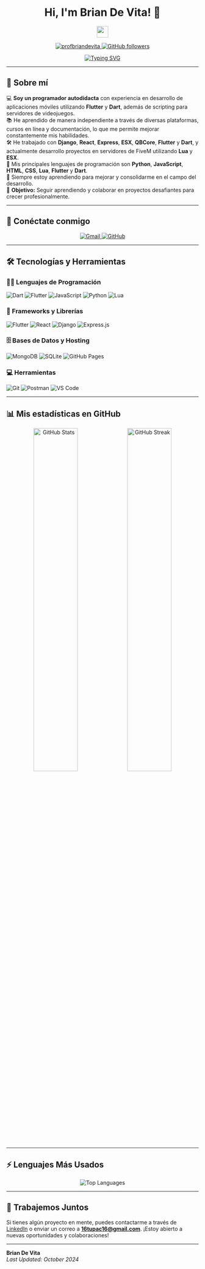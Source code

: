 <h1 align="center">Hi, I'm Brian De Vita! 👋</h1>

<p align="center">
  <a href="https://github.com/profbriandevita" target="_blank">
    <img src="https://media.giphy.com/media/hvRJCLFzcasrR4ia7z/giphy.gif" width="30px">
  </a>
</p>

<p align="center">
  <a href="https://github.com/profbriandevita">
    <img src="https://komarev.com/ghpvc/?username=profbriandevita&label=Profile%20views&color=0e75b6&style=flat" alt="profbriandevita" />
  </a>
  <a href="https://github.com/profbriandevita">
    <img src="https://img.shields.io/github/followers/profbriandevita?label=Followers&style=social" alt="GitHub followers" />
  </a>
</p>

<p align="center">
  <a href="https://github.com/profbriandevita">
    <img src="https://readme-typing-svg.herokuapp.com?font=Fira+Code&size=24&pause=1000&color=0EAAE8&center=true&vCenter=true&width=435&lines=Develeper+Developer;Backend+Developer;Always+Learning+New+Things" alt="Typing SVG">
  </a>
</p>

---

## 🌟 Sobre mí

💻 **Soy un programador autodidacta** con experiencia en desarrollo de aplicaciones móviles utilizando **Flutter** y **Dart**, además de scripting para servidores de videojuegos.  
📚 He aprendido de manera independiente a través de diversas plataformas, cursos en línea y documentación, lo que me permite mejorar constantemente mis habilidades.  
🛠️ He trabajado con **Django**, **React**, **Express**, **ESX**, **QBCore**, **Flutter** y **Dart**, y actualmente desarrollo proyectos en servidores de FiveM utilizando **Lua** y **ESX**.  
🌟 Mis principales lenguajes de programación son **Python**, **JavaScript**, **HTML**, **CSS**, **Lua**, **Flutter** y **Dart**.  
🌱 Siempre estoy aprendiendo para mejorar y consolidarme en el campo del desarrollo.  
🚀 **Objetivo:** Seguir aprendiendo y colaborar en proyectos desafiantes para crecer profesionalmente.

---

## 🔗 Conéctate conmigo

<p align="center">
  <a href="mailto:16tupac16@gmail.com">
    <img src="https://img.shields.io/badge/Gmail-%23EA4335.svg?style=for-the-badge&logo=gmail&logoColor=white" alt="Gmail">
  </a>
  <a href="https://github.com/profbriandevita">
    <img src="https://img.shields.io/badge/GitHub-%23181717.svg?style=for-the-badge&logo=github&logoColor=white" alt="GitHub">
  </a>
</p>

---

## 🛠️ Tecnologías y Herramientas

### 👨‍💻 Lenguajes de Programación
<p>
  <img src="https://img.shields.io/badge/Dart-%230175C2.svg?style=for-the-badge&logo=dart&logoColor=white" alt="Dart">
  <img src="https://img.shields.io/badge/Flutter-%2302569B.svg?style=for-the-badge&logo=flutter&logoColor=white" alt="Flutter">
  <img src="https://img.shields.io/badge/JavaScript-%23F7DF1E.svg?style=for-the-badge&logo=javascript&logoColor=black" alt="JavaScript">
  <img src="https://img.shields.io/badge/Python-%2314354C.svg?style=for-the-badge&logo=python&logoColor=white" alt="Python">
  <img src="https://img.shields.io/badge/Lua-%232C2D72.svg?style=for-the-badge&logo=lua&logoColor=white" alt="Lua">
</p>

### 🧰 Frameworks y Librerías
<p>
  <img src="https://img.shields.io/badge/Flutter-%2302569B.svg?style=for-the-badge&logo=flutter&logoColor=white" alt="Flutter">
  <img src="https://img.shields.io/badge/React-%2320232a.svg?style=for-the-badge&logo=react&logoColor=%2361DAFB" alt="React">
  <img src="https://img.shields.io/badge/Django-%23092E20.svg?style=for-the-badge&logo=django&logoColor=white" alt="Django">
  <img src="https://img.shields.io/badge/Express.js-%23404d59.svg?style=for-the-badge&logo=express&logoColor=%2361DAFB" alt="Express.js">
</p>

### 🗄️ Bases de Datos y Hosting
<p>
  <img src="https://img.shields.io/badge/MongoDB-%2347A248.svg?style=for-the-badge&logo=mongodb&logoColor=white" alt="MongoDB">
  <img src="https://img.shields.io/badge/SQLite-%23003B57.svg?style=for-the-badge&logo=sqlite&logoColor=white" alt="SQLite">
  <img src="https://img.shields.io/badge/GitHub%20Pages-%23327FC7.svg?style=for-the-badge&logo=github&logoColor=white" alt="GitHub Pages">
</p>

### 💻 Herramientas
<p>
  <img src="https://img.shields.io/badge/Git-%23F05033.svg?style=for-the-badge&logo=git&logoColor=white" alt="Git">
  <img src="https://img.shields.io/badge/Postman-FF6C37?style=for-the-badge&logo=postman&logoColor=white" alt="Postman">
  <img src="https://img.shields.io/badge/VS%20Code-%23007ACC.svg?style=for-the-badge&logo=visual-studio-code&logoColor=white" alt="VS Code">
</p>

---

## 📊 Mis estadísticas en GitHub
<p align="center">
  <img width="48%" src="https://github-readme-stats.vercel.app/api?username=profbriandevita&show_icons=true&theme=radical" alt="GitHub Stats">
  <img width="48%" src="https://github-readme-streak-stats.herokuapp.com/?user=profbriandevita&theme=radical" alt="GitHub Streak">
</p>

---

## ⚡ Lenguajes Más Usados
<p align="center">
  <img src="https://github-readme-stats.vercel.app/api/top-langs/?username=profbriandevita&layout=compact&theme=radical" alt="Top Languages">
</p>

---

## 🚀 Trabajemos Juntos

Si tienes algún proyecto en mente, puedes contactarme a través de [LinkedIn](https://www.linkedin.com) o enviar un correo a **16tupac16@gmail.com**. ¡Estoy abierto a nuevas oportunidades y colaboraciones!

---

**Brian De Vita**  
_Last Updated: October 2024_
